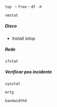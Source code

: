 ######

``` top  ``` -  ``` free ``` - ``` df -h ```

``` vmstat ```

##### Disco

* Install iotop 

##### Rede

``` ifstat ```

##### Verificar pos incidente

 ``` sysstat  ```

  ``` mrtg  ```

   ``` bandwidthd  ```